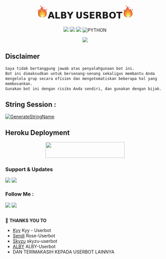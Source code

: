 <h1 align="center"><img src="./resources/extras/GeezFire.gif" width="35px">𝗔𝗟𝗕𝗬 𝗨𝗦𝗘𝗥𝗕𝗢𝗧<img src="./resources/extras/GeezFire.gif" width="35px"></h1>

<p align="center">
    <a href="https://github.com/PunyaAlby/ALBY-Userbot/commits/ALBY-Userbot"><img src="https://img.shields.io/github/last-commit/PunyaAlby/Alby-Userbot?color=ff0000&logo=github&logoColor=ffffff&style=for-the-badge" /></a>
    <a href="https://github.com/PunyaAlby/ALBY-Userbot"> <img src="https://img.shields.io/github/repo-size/PunyaAlby/ALBY-Userbot?logo=github&style=for-the-badge" /></a>
    <a href="https://pypi.org/project/Telethon/"><img src="https://img.shields.io/pypi/v/telethon?color=important&label=telethon&logo=python&logoColor=brightgreen&style=for-the-badge" /></a>
    <img alt="PYTHON" src="https://img.shields.io/badge/PYTHON-v3.9.6-purple?style=for-the-badge&logo=appveyor"/>
    </p>


<p align="center">
  <img src="https://telegra.ph/file/cbe826936d4de9ec1838a.jpg">
</p>


## Disclaimer

```
Saya tidak bertanggung jawab atas penyalahgunaan bot ini.
Bot ini dimaksudkan untuk bersenang-senang sekaligus membantu Anda
mengelola grup secara efisien dan mengotomatiskan beberapa hal yang membosankan.
Gunakan bot ini dengan risiko Anda sendiri, dan gunakan dengan bijak.
```


## String Session :
[![GenerateStringName](https://img.shields.io/badge/repl.it-generateStringName-white)](https://replit.com/@rizkyhmdanii16/StringSession)


## Heroku Deployment
<p align="center">
<p align="center"><a href="https://heroku.com/deploy?template=https://github.com/PunyaAlby/sayang/"> <img src="https://img.shields.io/badge/Deploy%20Ke%20Heroku-blue?style=flat&logo=heroku" width="250" height="50.00" /></a></p>


### Support & Updates 
<a href="https://t.me/ruangdiskusikami"><img src="https://img.shields.io/badge/Join-Group%20Support-red.svg?style=for-the-badge&logo=Telegram"></a> <a href="https://t.me/ruangprojects"><img src="https://img.shields.io/badge/Join-Updates%20Channel-white.svg?style=for-the-badge&logo=Telegram"></a>

### Follow Me :
<p align="left">
<a href="https://github.com/PunyaAlby"><img src="https://img.shields.io/badge/GitHub-Follow%20on%20GitHub-inactive.svg?logo=github"></a> <a href="https://instagram.com/fadzkuruuniialmuttaqiin"><img src="https://img.shields.io/badge/Instagram-Follow%20on%20Instagram-important.svg?logo=instagram"></a>
</p>

##

🔰 **THANKS YOU TO**
*   [Kyy](https://github.com/muhammadrizky16/Kyy-Userbot)   Kyy - Userbot
*   [Sendi](https://github.com/SendiAp/Rose-Userbot)   Rose-Userbot
*   [Skyzu](https://github.com/Skyzu/skyzu-userbot)   skyzu-userbot
*   [ALBY](https://github.com/PunyaAlby/ALBY-Userbot)   ALBY-Userbot
*   DAN TERIMAKASIH KEPADA USERBOT LAINNYA
